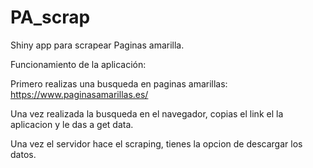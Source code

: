 # PA_scrap

Shiny app para scrapear Paginas amarilla.

Funcionamiento de la aplicación:

Primero realizas una busqueda en paginas amarillas: https://www.paginasamarillas.es/

Una vez realizada la busqueda en el navegador, copias el link el la aplicacion y le das a get data.

Una vez el servidor hace el scraping, tienes la opcion de descargar los datos.
